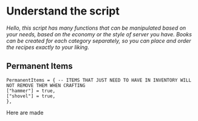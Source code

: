 # Understand the script

_Hello, this script has many functions that can be manipulated based on your needs, based on the economy or the style of server you have. Books can be created for each category separately, so you can place and order the recipes exactly to your liking._

## Permanent Items

```
PermanentItems = { -- ITEMS THAT JUST NEED TO HAVE IN INVENTORY WILL NOT REMOVE THEM WHEN CRAFTING
["hammer"] = true,
["shovel"] = true,
}, 
```

Here are made&#x20;
